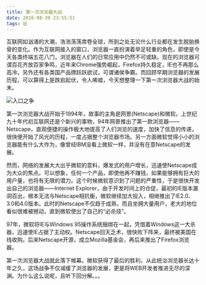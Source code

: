 ```yaml
---
title: 第一次浏览器大战
date: 2016-08-30 23:55:51
tags: 扯
---
```


互联网如汹涌的大潮，浩浩荡荡席卷全球，所到之处无论什么行业都在发生脱胎换骨的变化。作为互联网接入的窗口，浏览器一直扮演着举足轻重的角色，即使是今天各类终端五花八门，浏览器在人们的日常应用中仍然不可或缺。现在的浏览器可谓百花齐放百家争鸣，近年来Chrome强势崛起，Firefox持久稳定，IE也不再那么高冷，另外还有各类国产品牌跃跃欲试，可谓诸侯争霸。而回顾早期浏览器的发展历程，可以算得上是跌宕起伏，令人唏嘘，今天想整理一下第一次浏览器大战的始末。
<!-- more -->

![入口之争](http://ocz1xi4bl.bkt.clouddn.com/135186881.jpg)

第一次浏览器大战开始于1994年，故事的主角是网景(Netscape)和微软。上世纪九十年代初互联网还是个新兴的事物，94年网景推出了第一款浏览器——Netscape，直观便捷的操作极大地提高了人们浏览的速度，加快了信息的传递，很快便开始了风光的历程，一度占据整个浏览器市场。另一方面微软觉得小小的浏览器能有什么大作为，像曾经IBM没看上微软一样，并没有在意Netscape的发展。

然而，网络的发展大大出乎微软的意料，爆发式的用户增长，迅速使Netscape成为大众的焦点。可以想象，任何一个产品，即使他再不赚钱，如果能够拥有巨大的用户量，也将有无限的潜力。这个时候微软意识到了问题的严重性，于是很快开发出自己的浏览器——Internet Explorer，由于开发时间上的仓促，最初的IE版本漏洞百出，根本无法与Netscape相抗衡，微软继续加大投入，相继推出了IE2.0、3.0和4.0版本。此时的Netscape不仅趋于成熟，而且坐拥大量用户，老大的地位看似很难被撼动，直到微软使出了自己的“必杀技”。

97年，微软将IE与Windows 95操作系统捆绑在一起，凭借着Windows这一大杀器，迅速使IE占据了主动权。Netscape回天乏术，很快败下阵来，最终被美国在线收购。后来Netscape开源，成立Mozilla基金会，再后来推出了Firefox浏览器。

第一次浏览器大战就此落下帷幕。微软获得了最后的胜利，从此统治浏览器长达十年之久，这场战争不仅减缓了浏览器的发展，更是将WEB开发者推进无尽的深渊。为什么这么说呢，且听下回分解。。。